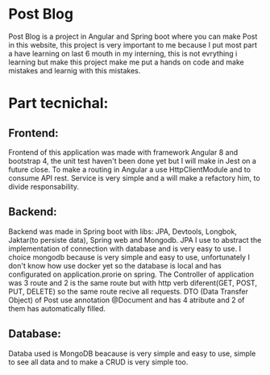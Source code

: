 # Post Blog

Post Blog is a project in Angular and Spring boot where you can make Post in this website, this project is very important to me because I put most part a have learning on last 6 mouth in my interning, this is not evrything i learning but make this project make me put a hands on code and make mistakes and learnig with this mistakes.

# Part tecnichal:

## Frontend: 
Frontend of this application was made with framework Angular 8 and bootstrap 4, the unit test haven't been done yet but I will make in Jest on a future close.
To make a routing in Angular a use HttpClientModule and to consume API rest. Service is very simple and a will make a refactory him, to divide responsability.

## Backend:
Backend was made in Spring boot with libs: JPA, Devtools, Longbok, Jaktar(to persiste data), Spring web and Mongodb. JPA I use to abstract the implementation of connection with database and is very easy to use. I choice mongodb because is very simple and easy to use, unfortunately I don't know how use docker yet so the database is local and has configurated on application.prorie on spring. 
The Controller of application was 3 route and 2 is the same route but with http verb diferent(GET, POST, PUT, DELETE) so the same route recive all requests. 
DTO (Data Transfer Object) of Post use annotation @Document and has 4 atribute and 2 of them has automatically filled.

## Database:

Databa used is MongoDB beacause is very simple and easy to use, simple to see all data and to make a CRUD is very simple too.

